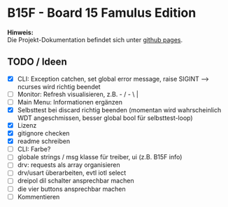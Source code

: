 # B15F - Board 15 Famulus Edition

**Hinweis:**  
Die Projekt-Dokumentation befindet sich unter [github pages](https://devfix.github.io/b15f/).

## TODO / Ideen
- [X] CLI: Exception catchen, set global error message, raise SIGINT --> ncurses wird richtig beendet
- [ ] Monitor: Refresh visualisieren, z.B. - / - \ |
- [ ] Main Menu: Informationen ergänzen
- [X] Selbsttest bei discard richtig beenden (momentan wird wahrscheinlich WDT angeschmissen, besser global bool für selbsttest-loop)
- [x] Lizenz
- [x] gitignore checken
- [x] readme schreiben
- [ ] CLI: Farbe?
- [ ] globale strings / msg klasse für treiber, ui (z.B. B15F info)
- [ ] drv: requests als array organisieren
- [ ] drv/usart überarbeiten, evtl iotl select
- [ ] dreipol dil schalter ansprechbar machen
- [ ] die vier buttons ansprechbar machen
- [ ] Kommentieren
